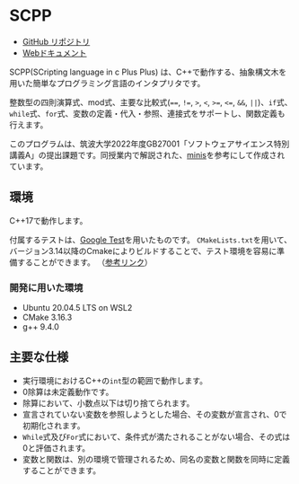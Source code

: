 # SCPP

- [GitHub リポジトリ](https://github.com/HiroKoni/scpp)
- [Webドキュメント](https://hirokoni.github.io/scpp/)

SCPP(SCripting language in c Plus Plus) は、C++で動作する、抽象構文木を用いた簡単なプログラミング言語のインタプリタです。

整数型の四則演算式、mod式、主要な比較式(`==`, `!=`, `>`, `<`, `>=`, `<=`, `&&`, `||`)、`if`式、`while`式、`for`式、変数の定義・代入・参照、連接式をサポートし、関数定義も行えます。

このプログラムは、筑波大学2022年度GB27001「ソフトウェアサイエンス特別講義A」の提出課題です。同授業内で解説された、[minis](https://github.com/kmizu/minis)を参考にして作成されています。

## 環境
C++17で動作します。

付属するテストは、[Google Test](https://github.com/google/googletest)を用いたものです。
`CMakeLists.txt`を用いて、バージョン3.14以降のCmakeによりビルドすることで、テスト環境を容易に準備することができます。
（[参考リンク](https://google.github.io/googletest/quickstart-cmake.html#create-and-run-a-binary)）

### 開発に用いた環境
- Ubuntu 20.04.5 LTS on WSL2
- CMake 3.16.3
- g++ 9.4.0

## 主要な仕様
- 実行環境におけるC++の`int`型の範囲で動作します。
- 0除算は未定義動作です。
- 除算において、小数点以下は切り捨てられます。
- 宣言されていない変数を参照しようとした場合、その変数が宣言され、0で初期化されます。
- `While`式及び`For`式において、条件式が満たされることがない場合、その式は0と評価されます。
- 変数と関数は、別の環境で管理されるため、同名の変数と関数を同時に定義することができます。